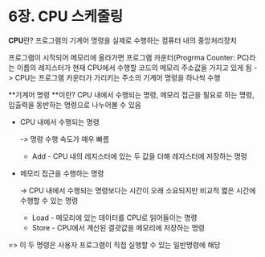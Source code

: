 # 6장. CPU 스케줄링

**CPU**란? 프로그램의 기계어 명령을 실제로 수행하는 컴퓨터 내의 중앙처리장치

프로그램이 시작되어 메모리에 올라가면 프로그램 카운터(Progrma Counter: PC)라는 이름의 레지스터가 현재 CPU에서 수행할 코드의 메모리 주소값을 가지고 있게 됨 -> CPU는 프로그램 카운터가 가리키는 주소의 기계어 명령을 하나씩 수행

**기계어 명령 **이란? CPU 내에서 수행되는 명령, 메모리 접근을 필요로 하는 명령, 입출력을 동반하는 명령으로 나누어볼 수 있음

- CPU 내에서 수행되는 명령 

  -> 명령 수행 속도가 매우 빠름

  - Add - CPU 내의 레지스터에 있는 두 값을 더해 레지스터에 저장하는 명령

- 메모리 접근을 수행하는 명령 

  -> CPU 내에서 수행되는 명령보다는 시간이 오래 소요되지만 비교적 짧은 시간에 수행할 수 있는 명령

  - Load - 메모리에 있는 데이터를 CPU로 읽어들이는 명령
  - Store - CPU에서 계산된 결괏값을 메모리에 저장하는 명령

=> 이 두 명령은 사용자 프로그램이 직접 실행할 수 있는 일반명령에 해당

